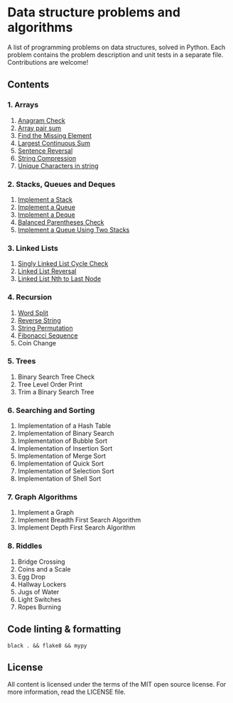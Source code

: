 # Data structure problems and algorithms

A list of programming problems on data structures, solved in Python.
Each problem contains the problem description and unit tests in a separate file. Contributions are welcome!

## Contents

### 1. Arrays

1. [Anagram Check](https://github.com/orfeasa/data-structure-problems/tree/main/01.%20Arrays/01-01%20Anagram%20Check)
1. [Array pair sum](https://github.com/orfeasa/data-structure-problems/tree/main/01.%20Arrays/01-02%20Array%20pair%20sum)
1. [Find the Missing Element](https://github.com/orfeasa/data-structure-problems/tree/main/01.%20Arrays/01-03%20Find%20the%20Missing%20Element)
1. [Largest Continuous Sum](https://github.com/orfeasa/data-structure-problems/tree/main/01.%20Arrays/01-04%20Largest%20Continuous%20Sum)
1. [Sentence Reversal](https://github.com/orfeasa/data-structure-problems/tree/main/01.%20Arrays/01-05%20Sentence%20Reversal)
1. [String Compression](https://github.com/orfeasa/data-structure-problems/tree/main/01.%20Arrays/01-06%20String%20Compression)
1. [Unique Characters in string](https://github.com/orfeasa/data-structure-problems/tree/main/01.%20Arrays/01-07%20Unique%20Characters%20in%20string)

### 2. Stacks, Queues and Deques

1. [Implement a Stack](https://github.com/orfeasa/data-structure-problems/tree/main/02.%20Stacks%2C%20Queues%20and%20Deques/02-01%20Implement%20a%20Stack)
1. [Implement a Queue](https://github.com/orfeasa/data-structure-problems/tree/main/02.%20Stacks%2C%20Queues%20and%20Deques/02-02%20Implement%20a%20Queue)
1. [Implement a Deque](https://github.com/orfeasa/data-structure-problems/tree/main/02.%20Stacks%2C%20Queues%20and%20Deques/02-03%20Implement%20a%20Deque)
1. [Balanced Parentheses Check](https://github.com/orfeasa/data-structure-problems/tree/main/02.%20Stacks%2C%20Queues%20and%20Deques/02-04%20Balanced%20Parentheses%20Check)
1. [Implement a Queue Using Two Stacks](https://github.com/orfeasa/data-structure-problems/tree/main/02.%20Stacks%2C%20Queues%20and%20Deques/02-05%20Implement%20a%20Queue%20Using%20Two%20Stacks)

### 3. Linked Lists

1. [Singly Linked List Cycle Check](https://github.com/orfeasa/data-structure-problems/tree/main/03.%20Linked%20Lists/03-01%20Singly%20Linked%20List%20Cycle%20Check)
1. [Linked List Reversal](https://github.com/orfeasa/data-structure-problems/tree/main/03.%20Linked%20Lists/03-02%20Linked%20List%20Reversal)
1. [Linked List Nth to Last Node](https://github.com/orfeasa/data-structure-problems/tree/main/03.%20Linked%20Lists/03-03%20Linked%20List%20Nth%20to%20Last%20Node)

### 4. Recursion

1. [Word Split](https://github.com/orfeasa/data-structure-problems/tree/main/04.%20Recursion/04-01%20Word%20Split)
1. [Reverse String](https://github.com/orfeasa/data-structure-problems/tree/main/04.%20Recursion/04-02%20Reverse%20a%20String)
1. [String Permutation](https://github.com/orfeasa/data-structure-problems/tree/main/04.%20Recursion/04-03%20String%20Permutation)
1. [Fibonacci Sequence](https://github.com/orfeasa/data-structure-problems/tree/main/04.%20Recursion/04-04%20Fibonacci%20Sequence)
1. Coin Change

### 5. Trees

1. Binary Search Tree Check
1. Tree Level Order Print
1. Trim a Binary Search Tree

### 6. Searching and Sorting

1. Implementation of a Hash Table
1. Implementation of Binary Search
1. Implementation of Bubble Sort
1. Implementation of Insertion Sort
1. Implementation of Merge Sort
1. Implementation of Quick Sort
1. Implementation of Selection Sort
1. Implementation of Shell Sort

### 7. Graph Algorithms

1. Implement a Graph
1. Implement Breadth First Search Algorithm
1. Implement Depth First Search Algorithm

### 8. Riddles

1. Bridge Crossing
1. Coins and a Scale
1. Egg Drop
1. Hallway Lockers
1. Jugs of Water
1. Light Switches
1. Ropes Burning

## Code linting & formatting

```console
black . && flake8 && mypy
```

## License

All content is licensed under the terms of the MIT open source license. For more information, read the LICENSE file.
